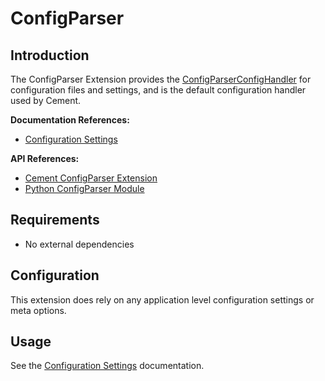 # ConfigParser

## Introduction

The ConfigParser Extension provides the [ConfigParserConfigHandler](https://cement.readthedocs.io/en/2.99/api/ext/ext_configparser/#cement.ext.ext_configparser.ConfigParserConfigHandler) for configuration files and settings, and is the default configuration handler used by Cement.

**Documentation References:**

* [Configuration Settings](../core-foundation/configuration-settings.md)

**API References:**

* [Cement ConfigParser Extension](http://cement.readthedocs.io/en/2.99/api/ext/ext_configparser/)
* [Python ConfigParser Module](https://docs.python.org/3/library/configparser.html)

## Requirements

* No external dependencies

## Configuration

This extension does rely on any application level configuration settings or meta options.

## Usage

See the [Configuration Settings](../core-foundation/configuration-settings.md) documentation.

